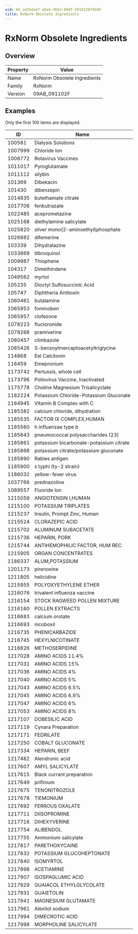 ```yaml
---
uid: HV_ad35da47-e6a5-4b53-80df-591412074d49
title: RxNorm Obsolete Ingredients
---
```


# RxNorm Obsolete Ingredients

## Overview

Property|Value
---|--- 
Name|RxNorm Obsolete Ingredients 
Family|RxNorm 
Version|09AB_091102F

## Examples

Only the first 100 items are displayed. 

ID|Name
---|--- 
100581|Dialysis Solutions 
1007999|Chloride Ion 
1008772|Rotavirus Vaccines 
1011017|Pyroglutamate 
1011112|silybin 
101369|Dibekacin 
101430|dibenzepin 
1014835|butethamate citrate 
1017706|fenbutrazate 
1022485|aceprometazine 
1025168|diethylamine salicylate 
1025820|silver mono(2-aminoethyl)phosphate 
1026882|difemerine 
103339|Dihydralazine 
1033869|tilbroquinol 
1009987|Thiophene 
104317|Dimethindene 
1049562|myrtol 
105235|Dioctyl Sulfosuccinic Acid 
105747|Diphtheria Antitoxin 
1060461|butalamine 
1065953|fominoben 
1065957|clofezone 
1078223|flucloronide 
1078268|pramiverine 
1080457|climbazole 
1085426|S-benzoylmercaptoacetyltriglycine 
114868|Eel Calcitonin 
116459|Emepronium 
1173742|Pertussis, whole cell 
1173796|Poliovirus Vaccine, Inactivated 
1175778|Choline Magnesium Trisalicyclate 
1182224|Potassium Chloride-Potassium Gluconate 
1184945|Vitamin B Complex with C 
1185382|calcium chloride, dihydration 
1185535|FACTOR IX COMPLEX,HUMAN 
1185560|h influenzae type b 
1185843|pneumococcal polysaccharides (23) 
1185861|potassium bicarbonate-potassium citrate 
1185868|potassium citrate/potassium gluconate 
1185890|Rabies antigen 
1185900|s typhi (ty-2 strain) 
1186032|yellow-fever virus 
1037766|prednazoline 
1089557|Fluoride Ion 
1215059|ANGIOTENSIN I,HUMAN 
1215100|POTASSIUM TRIPLATES 
1215237|Insulin, Prompt Zinc, Human 
1215524|CLORAZEPIC ACID 
1215702|ALUMINUM SUBACETATE 
1215736|HEPARIN, PORK 
1215744|ANTIHEMOPHILIC FACTOR, HUM REC 
1215905|ORGAN CONCENTRATES 
1186337|ALUM,POTASSIUM 
1201173|pirenoxine 
1211805|helicidine 
1215955|POLYOXYETHYLENE ETHER 
1216076|trivalent influenza vaccine 
1216154|STOCK RAGWEED POLLEN MIXTURE 
1216160|POLLEN EXTRACTS 
1216683|calcium orotate 
1216693|nicoboxil 
1216735|PHENICARBAZIDE 
1216745|HEXYLNICOTINATE 
1216826|METHOSERPIDINE 
1217028|AMINO ACIDS 11.4% 
1217031|AMINO ACIDS 15% 
1217036|AMINO ACIDS 4% 
1217040|AMINO ACIDS 5% 
1217043|AMINO ACIDS 6.5% 
1217045|AMINO ACIDS 6.9% 
1217047|AMINO ACIDS 6% 
1217053|AMINO ACIDS 8% 
1217107|DOBESILIC ACID 
1217119|Cynara Preparation 
1217171|FEDRILATE 
1217250|COBALT GLUCONATE 
1217334|HEPARIN, BEEF 
1217482|Alendronic acid 
1217607|AMYL SALICYLATE 
1217615|Black currant preparation 
1217649|prifinium 
1217675|TENONITROZOLE 
1217678|TIEMONIUM 
1217692|FERROUS OXALATE 
1217711|DIISOPROMINE 
1217716|DIHEXYVERINE 
1217754|ALIBENDOL 
1217755|Ammonium salicylate 
1217817|PARETHOXYCAINE 
1217832|POTASSIUM GLUCOHEPTONATE 
1217840|ISOMYRTOL 
1217898|ACETIAMINE 
1217907|ISOSPAGLUMIC ACID 
1217929|GUAIACOL ETHYLGLYCOLATE 
1217931|GUAIETOLIN 
1217941|MAGNESIUM GLUTAMATE 
1217961|Alexitol sodium 
1217994|DIMECROTIC ACID 
1217998|MORPHOLINE SALICYLATE